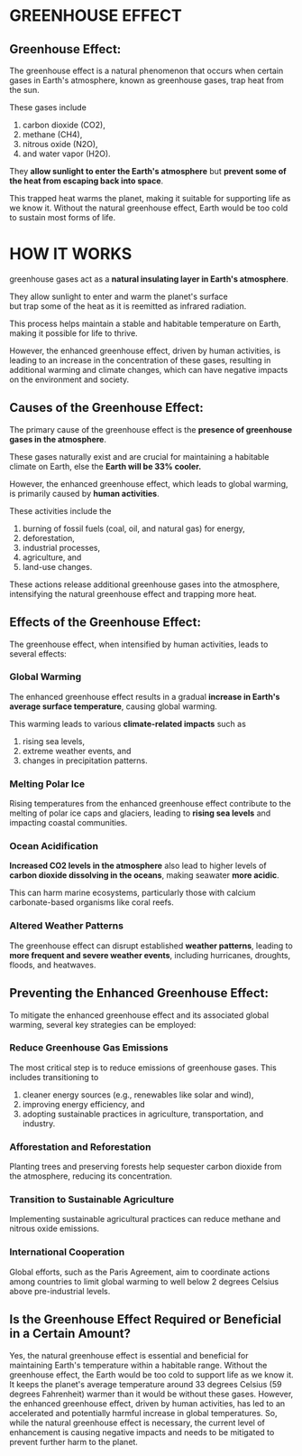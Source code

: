 # GREENHOUSE EFFECT

## Greenhouse Effect:
The greenhouse effect is a natural phenomenon that occurs when certain gases in Earth's atmosphere, known as greenhouse gases, trap heat from the sun. 

These gases include 
1. carbon dioxide (CO2),
2. methane (CH4),
3. nitrous oxide (N2O),
4. and water vapor (H2O).

They **allow sunlight to enter the Earth's atmosphere** but **prevent some of the heat from escaping back into space**. 

This trapped heat warms the planet, making it suitable for supporting life as we know it. Without the natural greenhouse effect, Earth would be too cold to sustain most forms of life.

# HOW IT WORKS 
greenhouse gases act as a **natural insulating layer in Earth's atmosphere**. 

They allow sunlight to enter and warm the planet's surface <br>
but trap some of the heat as it is reemitted as infrared radiation. 

This process helps maintain a stable and habitable temperature on Earth, making it possible for life to thrive. 

However, the enhanced greenhouse effect, driven by human activities, is leading to an increase in the concentration of these gases, resulting in additional warming and climate changes, which can have negative impacts on the environment and society.

## Causes of the Greenhouse Effect:
The primary cause of the greenhouse effect is the **presence of greenhouse gases in the atmosphere**. 

These gases naturally exist and are crucial for maintaining a habitable climate on Earth, else the **Earth will be 33% cooler.**

However, the enhanced greenhouse effect, which leads to global warming, is primarily caused by **human activities**. 

These activities include the  
1. burning of fossil fuels (coal, oil, and natural gas) for energy,
2. deforestation,
3. industrial processes,
4. agriculture, and
5. land-use changes.

These actions release additional greenhouse gases into the atmosphere, intensifying the natural greenhouse effect and trapping more heat.

## Effects of the Greenhouse Effect:
The greenhouse effect, when intensified by human activities, leads to several effects:

### Global Warming
The enhanced greenhouse effect results in a gradual **increase in Earth's average surface temperature**, causing global warming. 

This warming leads to various **climate-related impacts** such as 
1. rising sea levels,
2. extreme weather events, and
3. changes in precipitation patterns.

### Melting Polar Ice
Rising temperatures from the enhanced greenhouse effect contribute to the melting of polar ice caps and glaciers, leading to **rising sea levels** and impacting coastal communities.

### Ocean Acidification
**Increased CO2 levels in the atmosphere** also lead to higher levels of **carbon dioxide dissolving in the oceans**, making seawater **more acidic**. 

This can harm marine ecosystems, particularly those with calcium carbonate-based organisms like coral reefs.

### Altered Weather Patterns
The greenhouse effect can disrupt established **weather patterns**, leading to **more frequent and severe weather events**, including hurricanes, droughts, floods, and heatwaves.

## Preventing the Enhanced Greenhouse Effect:
To mitigate the enhanced greenhouse effect and its associated global warming, several key strategies can be employed:

### Reduce Greenhouse Gas Emissions
The most critical step is to reduce emissions of greenhouse gases. This includes transitioning to 
1. cleaner energy sources (e.g., renewables like solar and wind),
2. improving energy efficiency, and
3. adopting sustainable practices in agriculture, transportation, and industry.

### Afforestation and Reforestation
Planting trees and preserving forests help sequester carbon dioxide from the atmosphere, reducing its concentration.

### Transition to Sustainable Agriculture
Implementing sustainable agricultural practices can reduce methane and nitrous oxide emissions.

### International Cooperation
Global efforts, such as the Paris Agreement, aim to coordinate actions among countries to limit global warming to well below 2 degrees Celsius above pre-industrial levels.

## Is the Greenhouse Effect Required or Beneficial in a Certain Amount?
Yes, the natural greenhouse effect is essential and beneficial for maintaining Earth's temperature within a habitable range. Without the greenhouse effect, the Earth would be too cold to support life as we know it. It keeps the planet's average temperature around 33 degrees Celsius (59 degrees Fahrenheit) warmer than it would be without these gases. However, the enhanced greenhouse effect, driven by human activities, has led to an accelerated and potentially harmful increase in global temperatures. So, while the natural greenhouse effect is necessary, the current level of enhancement is causing negative impacts and needs to be mitigated to prevent further harm to the planet.
